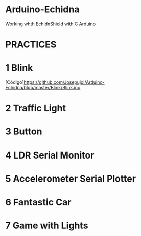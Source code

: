 # Arduino-Echidna
Working whth EchidnShield with C Arduino

# PRACTICES

# 1 Blink 
[Código]https://github.com/Josepujol/Arduino-Echidna/blob/master/Blink/Blink.ino

# 2 Traffic Light

# 3 Button

# 4 LDR Serial Monitor

# 5 Accelerometer Serial Plotter

# 6 Fantastic Car

# 7 Game with Lights
